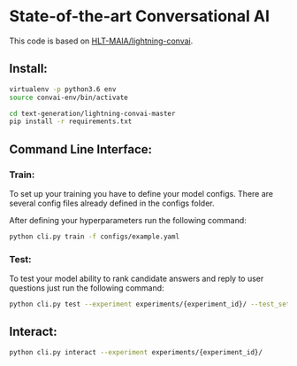 # State-of-the-art Conversational AI

This code is based on [HLT-MAIA/lightning-convai](https://github.com/HLT-MAIA/lightning-convai).

## Install:

```bash
virtualenv -p python3.6 env
source convai-env/bin/activate

cd text-generation/lightning-convai-master
pip install -r requirements.txt
```

## Command Line Interface:

### Train:

To set up your training you have to define your model configs. There are several config files already defined in the configs folder.

After defining your hyperparameters run the following command:
```bash
python cli.py train -f configs/example.yaml
```

### Test:

To test your model ability to rank candidate answers and reply to user questions just run the following command:

```bash
python cli.py test --experiment experiments/{experiment_id}/ --test_set data/{test_set}
```


## Interact:
```bash
python cli.py interact --experiment experiments/{experiment_id}/
```

